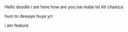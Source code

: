 Hello doodle
i am here
how are you
nai
malai
tei 
kti
chainca



hum to dewaye
huye yrr


i am feature
